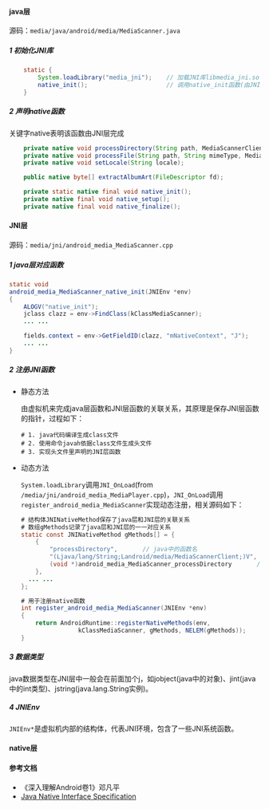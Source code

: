#### java层

源码：`media/java/android/media/MediaScanner.java`

##### 1 初始化JNI库

```java
    static {
        System.loadLibrary("media_jni");	// 加载JNI库libmedia_jni.so
        native_init();						// 调用native_init函数(由JNI层实现)
    }
```



##### 2 声明native函数

关键字native表明该函数由JNI层完成

```java
    private native void processDirectory(String path, MediaScannerClient client);
    private native void processFile(String path, String mimeType, MediaScannerClient client);
    private native void setLocale(String locale);

    public native byte[] extractAlbumArt(FileDescriptor fd);

    private static native final void native_init();
    private native final void native_setup();
    private native final void native_finalize();

```



#### JNI层

源码：`media/jni/android_media_MediaScanner.cpp`

##### 1 java层对应函数

```java
static void
android_media_MediaScanner_native_init(JNIEnv *env)
{
    ALOGV("native_init");
    jclass clazz = env->FindClass(kClassMediaScanner);
	... ...

    fields.context = env->GetFieldID(clazz, "mNativeContext", "J");
	... ...
}

```

##### 2 注册JNI函数

- 静态方法

  由虚拟机来完成java层函数和JNI层函数的关联关系，其原理是保存JNI层函数的指针，过程如下：

  ```
  # 1. java代码编译生成class文件
  # 2. 使用命令javah依据class文件生成头文件
  # 3. 实现头文件里声明的JNI层函数
  ```

- 动态方法

  `System.loadLibrary`调用`JNI_OnLoad`(from `/media/jni/android_media_MediaPlayer.cpp`)，`JNI_OnLoad`调用`register_android_media_MediaScanner`实现动态注册，相关源码如下：

  ```java
  # 结构体JNINativeMethod保存了java层和JNI层的关联关系
  # 数组gMethods记录了java层和JNI层的一一对应关系
  static const JNINativeMethod gMethods[] = {
      {
          "processDirectory",		// java中的函数名
          "(Ljava/lang/String;Landroid/media/MediaScannerClient;)V",	// java函数的参数类型和返回值类型
          (void *)android_media_MediaScanner_processDirectory		// JNI层对应的函数指针
      },
  	... ...
  };
  
  # 用于注册native函数
  int register_android_media_MediaScanner(JNIEnv *env)
  {
      return AndroidRuntime::registerNativeMethods(env,
                  kClassMediaScanner, gMethods, NELEM(gMethods));
  }
  ```

##### 3 数据类型

  java数据类型在JNI层中一般会在前面加个j，如jobject(java中的对象)、jint(java中的int类型)、jstring(java.lang.String实例)。

##### 4 JNIEnv

`JNIEnv*`是虚拟机内部的结构体，代表JNI环境，包含了一些JNI系统函数。

#### native层

#### 参考文档

- 《深入理解Android卷1》邓凡平
- [Java Native Interface Specification](https://docs.oracle.com/javase/8/docs/technotes/guides/jni/spec/jniTOC.html)